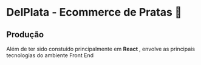 # DelPlata - Ecommerce de Pratas :ring:

## Produção
<p>Além de ter sido constuído principalmente em <b>React </b>, envolve as principais tecnologias do ambiente Front End  
